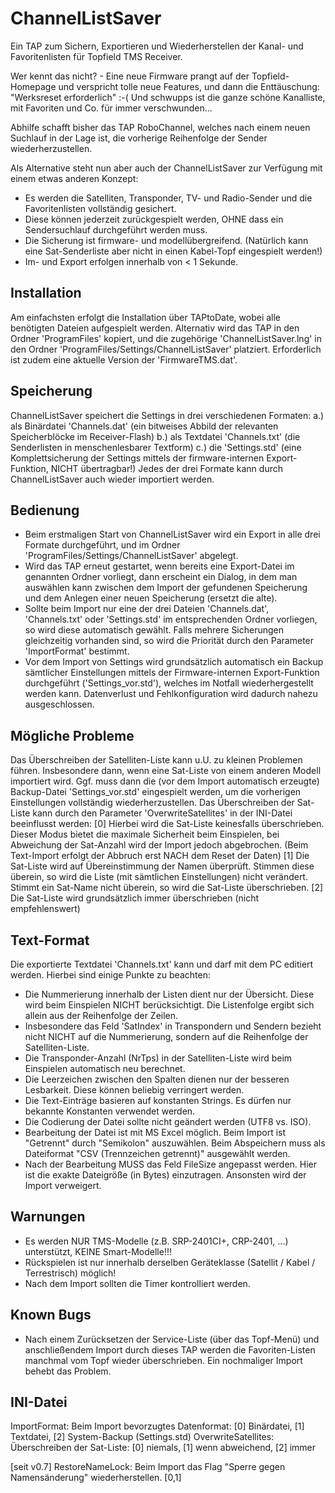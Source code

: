 # ChannelListSaver
Ein TAP zum Sichern, Exportieren und Wiederherstellen der Kanal- und Favoritenlisten für Topfield TMS Receiver.

Wer kennt das nicht? - Eine neue Firmware prangt auf der Topfield-Homepage und verspricht tolle neue Features, und dann die Enttäuschung: "Werksreset erforderlich" :-(
Und schwupps ist die ganze schöne Kanalliste, mit Favoriten und Co. für immer verschwunden...

Abhilfe schafft bisher das TAP RoboChannel, welches nach einem neuen Suchlauf in der Lage ist, die vorherige Reihenfolge der Sender wiederherzustellen.

Als Alternative steht nun aber auch der ChannelListSaver zur Verfügung mit einem etwas anderen Konzept:
  * Es werden die Satelliten, Transponder, TV- und Radio-Sender und die Favoritenlisten vollständig gesichert.
  * Diese können jederzeit zurückgespielt werden, OHNE dass ein Sendersuchlauf durchgeführt werden muss. 
  * Die Sicherung ist firmware- und modellübergreifend.
    (Natürlich kann eine Sat-Senderliste aber nicht in einen Kabel-Topf eingespielt werden!) 
  * Im- und Export erfolgen innerhalb von < 1 Sekunde. 

## Installation
  Am einfachsten erfolgt die Installation über TAPtoDate, wobei alle benötigten Dateien aufgespielt werden.
  Alternativ wird das TAP in den Ordner 'ProgramFiles' kopiert, und die zugehörige 'ChannelListSaver.lng' in den Ordner 'ProgramFiles/Settings/ChannelListSaver' platziert.
  Erforderlich ist zudem eine aktuelle Version der 'FirmwareTMS.dat'.

## Speicherung
  ChannelListSaver speichert die Settings in drei verschiedenen Formaten:
   a.) als Binärdatei 'Channels.dat' (ein bitweises Abbild der relevanten Speicherblöcke im Receiver-Flash)
   b.) als Textdatei 'Channels.txt' (die Senderlisten in menschenlesbarer Textform)
   c.) die 'Settings.std' (eine Komplettsicherung der Settings mittels der firmware-internen Export-Funktion, NICHT übertragbar!)
  Jedes der drei Formate kann durch ChannelListSaver auch wieder importiert werden.

## Bedienung
  * Beim erstmaligen Start von ChannelListSaver wird ein Export in alle drei Formate durchgeführt, und im Ordner 'ProgramFiles/Settings/ChannelListSaver' abgelegt.
  * Wird das TAP erneut gestartet, wenn bereits eine Export-Datei im genannten Ordner vorliegt, dann erscheint ein Dialog, in dem man auswählen kann zwischen dem Import der gefundenen Speicherung und dem Anlegen einer neuen Speicherung (ersetzt die alte).
  * Sollte beim Import nur eine der drei Dateien 'Channels.dat', 'Channels.txt' oder 'Settings.std' im entsprechenden Ordner vorliegen, so wird diese automatisch gewählt. Falls mehrere Sicherungen gleichzeitig vorhanden sind, so wird die Priorität durch den Parameter 'ImportFormat' bestimmt.
  * Vor dem Import von Settings wird grundsätzlich automatisch ein Backup sämtlicher Einstellungen mittels der Firmware-internen Export-Funktion durchgeführt ('Settings_vor.std'), welches im Notfall wiederhergestellt werden kann. Datenverlust und Fehlkonfiguration wird dadurch nahezu ausgeschlossen.

## Mögliche Probleme
  Das Überschreiben der Satelliten-Liste kann u.U. zu kleinen Problemen führen. Insbesondere dann, wenn eine Sat-Liste von einem anderen Modell importiert wird.
  Ggf. muss dann die (vor dem Import automatisch erzeugte) Backup-Datei 'Settings_vor.std' eingespielt werden, um die vorherigen Einstellungen vollständig wiederherzustellen.
  Das Überschreiben der Sat-Liste kann durch den Parameter 'OverwriteSatellites' in der INI-Datei beeinflusst werden:
   [0] Hierbei wird die Sat-Liste keinesfalls überschrieben. Dieser Modus bietet die maximale Sicherheit beim Einspielen, bei Abweichung der Sat-Anzahl wird der Import jedoch abgebrochen. (Beim Text-Import erfolgt der Abbruch erst NACH dem Reset der Daten)
   [1] Die Sat-Liste wird auf Übereinstimmung der Namen überprüft. Stimmen diese überein, so wird die Liste (mit sämtlichen Einstellungen) nicht verändert. Stimmt ein Sat-Name nicht überein, so wird die Sat-Liste überschrieben.
   [2] Die Sat-Liste wird grundsätzlich immer überschrieben (nicht empfehlenswert)

## Text-Format
  Die exportierte Textdatei 'Channels.txt' kann und darf mit dem PC editiert werden. Hierbei sind einige Punkte zu beachten:
   - Die Nummerierung innerhalb der Listen dient nur der Übersicht. Diese wird beim Einspielen NICHT berücksichtigt. Die Listenfolge ergibt sich allein aus der Reihenfolge der Zeilen.
   - Insbesondere das Feld 'SatIndex' in Transpondern und Sendern bezieht nicht NICHT auf die Nummerierung, sondern auf die Reihenfolge der Satelliten-Liste.
   - Die Transponder-Anzahl (NrTps) in der Satelliten-Liste wird beim Einspielen automatisch neu berechnet.
   - Die Leerzeichen zwischen den Spalten dienen nur der besseren Lesbarkeit. Diese können beliebig verringert werden.
   - Die Text-Einträge basieren auf konstanten Strings. Es dürfen nur bekannte Konstanten verwendet werden.
   - Die Codierung der Datei sollte nicht geändert werden (UTF8 vs. ISO).
   - Bearbeitung der Datei ist mit MS Excel möglich. Beim Import ist "Getrennt" durch "Semikolon" auszuwählen. Beim Abspeichern muss als Dateiformat "CSV (Trennzeichen getrennt)" ausgewählt werden.
   - Nach der Bearbeitung MUSS das Feld FileSize angepasst werden. Hier ist die exakte Dateigröße (in Bytes) einzutragen. Ansonsten wird der Import verweigert.

## Warnungen
  * Es werden NUR TMS-Modelle (z.B. SRP-2401CI+, CRP-2401, ...) unterstützt, KEINE Smart-Modelle!!!
  * Rückspielen ist nur innerhalb derselben Geräteklasse (Satellit / Kabel / Terrestrisch) möglich!
  * Nach dem Import sollten die Timer kontrolliert werden.

## Known Bugs
  - Nach einem Zurücksetzen der Service-Liste (über das Topf-Menü) und anschließendem Import durch dieses TAP werden die Favoriten-Listen manchmal vom Topf wieder überschrieben. Ein nochmaliger Import behebt das Problem.

## INI-Datei
  ImportFormat:		Beim Import bevorzugtes Datenformat: [0] Binärdatei, [1] Textdatei, [2] System-Backup (Settings.std)
  OverwriteSatellites:	Überschreiben der Sat-Liste: [0] niemals, [1] wenn abweichend, [2] immer
  
[seit v0.7]
  RestoreNameLock:	Beim Import das Flag "Sperre gegen Namensänderung" wiederherstellen. [0,1]
